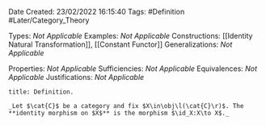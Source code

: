 <div class="topSpace"></div>

Date Created: 23/02/2022 16:15:40
Tags: #Definition #Later/Category_Theory

Types: _Not Applicable_
Examples: _Not Applicable_
Constructions: [[Identity Natural Transformation]], [[Constant Functor]]
Generalizations: _Not Applicable_

Properties: _Not Applicable_
Sufficiencies: _Not Applicable_
Equivalences: _Not Applicable_
Justifications: _Not Applicable_

``` ad-Definition
title: Definition.

_Let $\cat{C}$ be a category and fix $X\in\obj\l(\cat{C}\r)$. The **identity morphism on $X$** is the morphism $\id_X:X\to X$._

```
